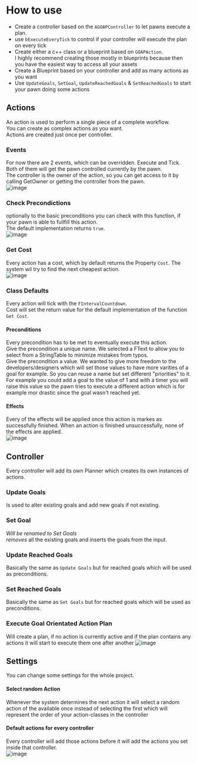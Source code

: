 # How to use

* Create a controller based on the ```AGOAPController``` to let pawns execute a plan.
* use ```bExecuteEveryTick``` to control if your controller will execute the plan on every tick
* Create either a c++ class or a blueprint based on ```GOAPAction```.  
 I highly recommend creating those mostly in blueprints because then you have the easiest way to access all your assets
* Create a Blueprint based on your controller and add as many actions as you want
* Use ```UpdateGoals```, ```SetGoal```, ```UpdateReachedGoals``` & ```SetReachedGoals``` to start your pawn doing some actions


## Actions
An action is used to perform a single piece of a complete workflow.  
You can create as complex actions as you want.  
Actions are created just once per controller.

### Events
For now there are 2 events, which can be overridden. Execute and Tick. Both of them will get the pawn controlled currently by the pawn.  
The controller is the owner of the action, so you can get access to it by calling GetOwner or getting the controller from the pawn.  
![image](https://user-images.githubusercontent.com/6481850/114223613-549e9d00-9970-11eb-9d9b-acf8ee28eb86.png)

### Check Precondictions
optionally to the basic preconditions you can check with this function, if your pawn is able to fullfill this action.  
The default implementation returns ```true```.  
![image](https://user-images.githubusercontent.com/6481850/114223746-7861e300-9970-11eb-85dd-977e3c4ac30d.png)

### Get Cost
Every action has a cost, which by default returns the Property ```Cost```. The system wil try to find the next cheapest action.  
![image](https://user-images.githubusercontent.com/6481850/114223675-64b67c80-9970-11eb-8c29-37daaf0c7745.png)

### Class Defaults
Every action will tick with the ```FIntervalCountdown```.  
Cost will set the return value for the default implementation of the function ```Get Cost```.  
#### Preconditions
Every precondition has to be met to eventually execute this action.  
Give the precondition a unique name. We selected a FText to allow you to select from a StringTable to minimize mistakes from typos.  
Give the precondition a value. We wanted to give more freedom to the developers/designers which will set those values to have more varities of a goal for example. So you can reuse a name but set different "priorities" to it. For example you could add a goal to the value of 1 and with a timer you will raise this value so the pawn tries to execute a different action which is for example mor drastic since the goal wasn't reached yet.
#### Effects
Every of the effects will be applied once this action is markes as successfully finished. When an action is finished unsuccessfully, none of the effects are applied.  
![image](https://user-images.githubusercontent.com/6481850/114223855-9891a200-9970-11eb-984e-714e9889725c.png)

## Controller
Every controller will add its own Planner which creates its own instances of actions.
### Update Goals
Is used to alter existing goals and add new goals if not existing.  
### Set Goal
_Will be renamed to Set Goals_  
_removes_ all the existing goals and inserts the goals from the input.
### Update Reached Goals
Basically the same as ```Update Goals``` but for reached goals which will be used as preconditions.
### Set Reached Goals
Basically the same as ```Set Goals``` but for reached goals which will be used as preconditions.
### Execute Goal Orientated Action Plan
Will create a plan, if no action is currently active and if the plan contains any actions it will start to execute them one after another
![image](https://user-images.githubusercontent.com/6481850/114227206-f58f5700-9974-11eb-9498-01902bf86d70.png)



## Settings
You can change some settings for the whole project.  
#### Select random Action
Whenever the system determines the next action it will select a random action of the available once instead of selecting the first which will represent the order of your action-classes in the controller
#### Default actions for every controller
Every controller will add those actions before it will add the actions you set inside that controller.  
![image](https://user-images.githubusercontent.com/6481850/114226388-cc21fb80-9973-11eb-98bf-70e9b40b4ba9.png)
